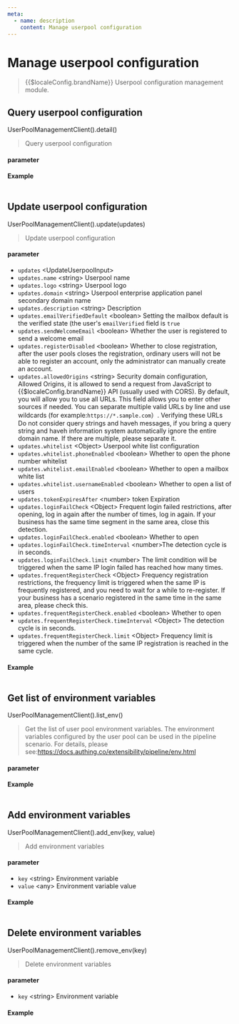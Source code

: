 ```yaml
---
meta:
  - name: description
    content: Manage userpool configuration
---
```


# Manage userpool configuration

<LastUpdated/>

> {{$localeConfig.brandName}} Userpool configuration management module.

## Query userpool configuration

UserPoolManagementClient().detail()

> Query userpool configuration

#### parameter

#### Example

```python

```

## Update userpool configuration

UserPoolManagementClient().update(updates)

> Update userpool configuration

#### parameter

- `updates` \<UpdateUserpoolInput\>
- `updates.name` \<string\> Userpool name
- `updates.logo` \<string\> Userpool logo
- `updates.domain` \<string\> Userpool enterprise application panel secondary domain name
- `updates.description` \<string\> Description
- `updates.emailVerifiedDefault` \<boolean\> Setting the mailbox default is the verified state (the user's `emailVerified` field is `true`
- `updates.sendWelcomeEmail` \<boolean\> Whether the user is registered to send a welcome email
- `updates.registerDisabled` \<boolean\> Whether to close registration, after the user pools closes the registration, ordinary users will not be able to register an account, only the administrator can manually create an account.
- `updates.allowedOrigins` \<string\> Security domain configuration, Allowed Origins, it is allowed to send a request from JavaScript to {{$localeConfig.brandName}} API (usually used with CORS). By default, you will allow you to use all URLs. This field allows you to enter other sources if needed. You can separate multiple valid URLs by line and use wildcards (for example:`https://*.sample.com`）.
  Verifying these URLs Do not consider query strings and haveh messages, if you bring a query string and haveh information system automatically ignore the entire domain name.
  If there are multiple, please separate it.
- `updates.whitelist` \<Object\> Userpool white list configuration
- `updates.whitelist.phoneEnabled` \<boolean\> Whether to open the phone number whitelist
- `updates.whitelist.emailEnabled` \<boolean\> Whether to open a mailbox white list
- `updates.whitelist.usernameEnabled` \<boolean\> Whether to open a list of users
- `updates.tokenExpiresAfter` \<number\> token Expiration
- `updates.loginFailCheck` \<Object\> Frequent login failed restrictions, after opening, log in again after the number of times, log in again. If your business has the same time segment in the same area, close this detection.
- `updates.loginFailCheck.enabled` \<boolean\> Whether to open
- `updates.loginFailCheck.timeInterval` \<number\>The detection cycle is in seconds.
- `updates.loginFailCheck.limit` \<number\> The limit condition will be triggered when the same IP login failed has reached how many times.
- `updates.frequentRegisterCheck` \<Object\> Frequency registration restrictions, the frequency limit is triggered when the same IP is frequently registered, and you need to wait for a while to re-register. If your business has a scenario registered in the same time in the same area, please check this.
- `updates.frequentRegisterCheck.enabled` \<boolean\> Whether to open
- `updates.frequentRegisterCheck.timeInterval` \<Object\> The detection cycle is in seconds.
- `updates.frequentRegisterCheck.limit` \<Object\> Frequency limit is triggered when the number of the same IP registration is reached in the same cycle.

#### Example

```python

```

## Get list of environment variables

UserPoolManagementClient().list_env()

> Get the list of user pool environment variables. The environment variables configured by the user pool can be used in the pipeline scenario. For details, please see:https://docs.authing.co/extensibility/pipeline/env.html

#### parameter

#### Example

```python

```

## Add environment variables

UserPoolManagementClient().add_env(key, value)

> Add environment variables

#### parameter

- `key` \<string\> Environment variable
- `value` \<any\> Environment variable value

#### Example

```python

```

## Delete environment variables

UserPoolManagementClient().remove_env(key)

> Delete environment variables

#### parameter

- `key` \<string\> Environment variable

#### Example

```python

```
